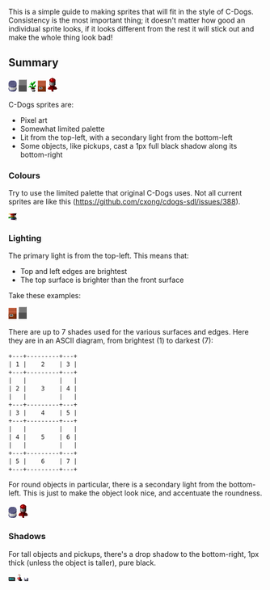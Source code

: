 This is a simple guide to making sprites that will fit in the style of C-Dogs. Consistency is the most important thing; it doesn't matter how good an individual sprite looks, if it looks different from the rest it will stick out and make the whole thing look bad!

## Summary

![](https://github.com/cxong/cdogs-sdl/blob/master/graphics/barrel_blue.png)
![](https://github.com/cxong/cdogs-sdl/blob/master/graphics/wall/plasteel/o.png)
![](https://github.com/cxong/cdogs-sdl/blob/master/graphics/plant.png)
![](https://github.com/cxong/cdogs-sdl/blob/master/graphics/box.png)
![](https://github.com/cxong/cdogs-sdl/blob/master/graphics/rocket.png)

C-Dogs sprites are:

- Pixel art
- Somewhat limited palette
- Lit from the top-left, with a secondary light from the bottom-left
- Some objects, like pickups, cast a 1px full black shadow along its bottom-right

### Colours

Try to use the limited palette that original C-Dogs uses. Not all current sprites are like this (https://github.com/cxong/cdogs-sdl/issues/388).

![](https://github.com/cxong/cdogs-sdl/blob/master/graphics/palette.png)

### Lighting

The primary light is from the top-left. This means that:

- Top and left edges are brightest
- The top surface is brighter than the front surface

Take these examples:

![](https://github.com/cxong/cdogs-sdl/blob/master/graphics/box.png)
![](https://github.com/cxong/cdogs-sdl/blob/master/graphics/wall/plasteel/o.png)

There are up to 7 shades used for the various surfaces and edges. Here they are in an ASCII diagram, from brightest (1) to darkest (7):

    +---+---------+---+
    | 1 |    2    | 3 |
    +---+---------+---+
    |   |         |   |
    | 2 |    3    | 4 |
    |   |         |   |
    +---+---------+---+
    | 3 |    4    | 5 |
    +---+---------+---+
    |   |         |   |
    | 4 |    5    | 6 |
    |   |         |   |
    +---+---------+---+
    | 5 |    6    | 7 |
    +---+---------+---+

For round objects in particular, there is a secondary light from the bottom-left. This is just to make the object look nice, and accentuate the roundness.

![](https://github.com/cxong/cdogs-sdl/blob/master/graphics/barrel_blue.png)
![](https://github.com/cxong/cdogs-sdl/blob/master/graphics/rocket.png)

### Shadows

For tall objects and pickups, there's a drop shadow to the bottom-right, 1px thick (unless the object is taller), pure black.

![](https://github.com/cxong/cdogs-sdl/blob/master/graphics/keys/dungeon/blue.png)
![](https://github.com/cxong/cdogs-sdl/blob/master/graphics/bottle.png)
![](https://github.com/cxong/cdogs-sdl/blob/master/graphics/disk1.png)
